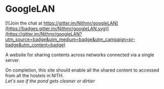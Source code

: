 # GoogleLAN

[![Join the chat at https://gitter.im/Nithmr/googleLAN](https://badges.gitter.im/Nithmr/googleLAN.svg)](https://gitter.im/Nithmr/googleLAN?utm_source=badge&utm_medium=badge&utm_campaign=pr-badge&utm_content=badge)

A website for sharing contents across networks connected via a single server.

On completion, this site should enable all the shared content to accessed from all the hostels in NITH.  
_Let's see if the pond gets cleaner or dirtier_
